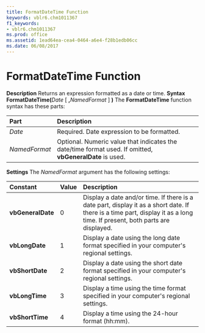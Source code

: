 ```yaml
---
title: FormatDateTime Function
keywords: vblr6.chm1011367
f1_keywords:
- vblr6.chm1011367
ms.prod: office
ms.assetid: 1ead64ea-cea4-0464-a6e4-f28b1edb06cc
ms.date: 06/08/2017
---
```



# FormatDateTime Function



 **Description**
Returns an expression formatted as a date or time.
 **Syntax**
 **FormatDateTime(**_Date_ [ **,**_NamedFormat_ ] **)**
The  **FormatDateTime** function syntax has these parts:


|**Part**|**Description**|
|:-----|:-----|
| _Date_|Required. Date expression to be formatted.|
| _NamedFormat_|Optional. Numeric value that indicates the date/time format used. If omitted,  **vbGeneralDate** is used.|

 **Settings**
The  _NamedFormat_ argument has the following settings:


|**Constant**|**Value**|**Description**|
|:-----|:-----|:-----|
|**vbGeneralDate**|0|Display a date and/or time. If there is a date part, display it as a short date. If there is a time part, display it as a long time. If present, both parts are displayed.|
|**vbLongDate**|1|Display a date using the long date format specified in your computer's regional settings.|
|**vbShortDate**|2|Display a date using the short date format specified in your computer's regional settings.|
|**vbLongTime**|3|Display a time using the time format specified in your computer's regional settings.|
|**vbShortTime**|4|Display a time using the 24-hour format (hh:mm).|

